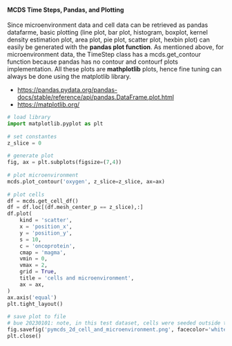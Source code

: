 #### MCDS Time Steps, Pandas, and Plotting                                      
                                                                                
Since microenvironment data and cell data can be retrieved as pandas datafarme, basic plotting (line plot, bar plot, histogram, boxplot, kernel density estimation plot, area plot, pie plot, scatter plot, hexbin plot) can easily be generated with the **pandas plot function**.
As mentioned above, for microenvironment data, the TimeStep class has a mcds.get\_contour function because pandas has no contour and contourf plots implementation.
All these plots are **mathplotlib** plots, hence fine tuning can always be done using the matplotlib library.
                                                                                
+ https://pandas.pydata.org/pandas-docs/stable/reference/api/pandas.DataFrame.plot.html
+ https://matplotlib.org/                                                       
                                                                                
```python                                                                       
# load library                                                                  
import matplotlib.pyplot as plt                                                 
                                                                                
# set constantes                                                                
z_slice = 0                                                                     
                                                                                
# generate plot                                                                 
fig, ax = plt.subplots(figsize=(7,4))                                           
                                                                                
# plot microenvironment                                                         
mcds.plot_contour('oxygen', z_slice=z_slice, ax=ax)                             
                                                                                
# plot cells                                                                    
df = mcds.get_cell_df()                                                         
df = df.loc[(df.mesh_center_p == z_slice),:]                                    
df.plot(                                                                        
    kind = 'scatter',                                                           
    x = 'position_x',                                                           
    y = 'position_y',                                                           
    s = 10,                                                                     
    c = 'oncoprotein',                                                          
    cmap = 'magma',                                                             
    vmin = 0,                                                                   
    vmax = 2,                                                                   
    grid = True,                                                                
    title = 'cells and microenvironment',                                       
    ax = ax,                                                                    
)                                                                               
ax.axis('equal')                                                                
plt.tight_layout()                                                              
                                                                                
# save plot to file                                                             
# bue 20230101: note, in this test dataset, cells were seeded outside the actual domain.
fig.savefig('pymcds_2d_cell_and_microenvironment.png', facecolor='white')       
plt.close()                                                                        
```                                                                             

